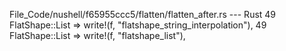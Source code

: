 File_Code/nushell/f65955ccc5/flatten/flatten_after.rs --- Rust
49             FlatShape::List => write!(f, "flatshape_string_interpolation"),                                                                               49             FlatShape::List => write!(f, "flatshape_list"),

